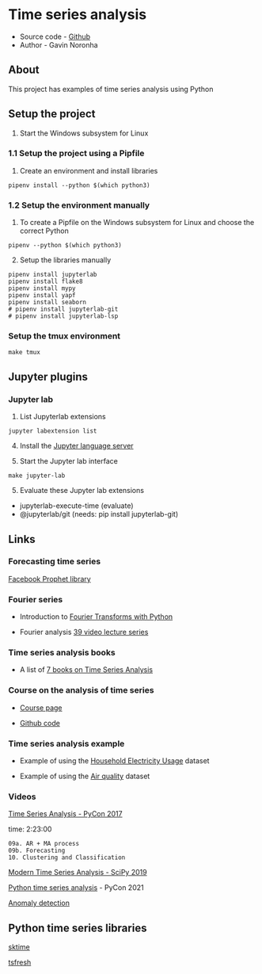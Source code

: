 # Time series analysis

* Source code - [Github][1]
* Author - Gavin Noronha

[1]: https://github.com/gavinln/ts-analysis.git

## About

This project has examples of time series analysis using Python

## Setup the project

1. Start the Windows subsystem for Linux

### 1.1 Setup the project using a Pipfile

1. Create an environment and install libraries

```
pipenv install --python $(which python3)
```

### 1.2 Setup the environment manually

1. To create a Pipfile on the Windows subsystem for Linux and choose the
   correct Python

```
pipenv --python $(which python3)
```

2. Setup the libraries manually

```
pipenv install jupyterlab
pipenv install flake8
pipenv install mypy
pipenv install yapf
pipenv install seaborn
# pipenv install jupyterlab-git
# pipenv install jupyterlab-lsp
```

### Setup the tmux environment

```
make tmux
```

## Jupyter plugins

### Jupyter lab

1. List Jupyterlab extensions

```
jupyter labextension list
```

4. Install the [Jupyter language server](https://github.com/krassowski/jupyterlab-lsp)

5. Start the Jupyter lab interface

```
make jupyter-lab
```

5. Evaluate these Jupyter lab extensions

* jupyterlab-execute-time (evaluate)
* @jupyterlab/git (needs: pip install jupyterlab-git)

## Links

### Forecasting time series

[Facebook Prophet library][1000]

[1000]: https://github.com/facebook/prophet

### Fourier series

* Introduction to [Fourier Transforms with Python][1010]

[1010]: https://realpython.com/python-scipy-fft/

* Fourier analysis [39 video lecture series][1020]

[1020]: https://www.youtube.com/playlist?list=PLMrJAkhIeNNT_Xh3Oy0Y4LTj0Oxo8GqsC

### Time series analysis books

* A list of [7 books on Time Series Analysis][1030]

[1030]: https://www.tableau.com/learn/articles/time-series-analysis-books

### Course on the analysis of time series

* [Course page][1040]

* [Github code][1050]

[1040]: https://ionides.github.io/531w21/
[1050]: https://github.com/ionides/531w21/

### Time series analysis example

* Example of using the [Household Electricity Usage][1060] dataset

[1060]: https://machinelearningmastery.com/how-to-load-and-explore-household-electricity-usage-data/

* Example of using the [Air quality][1070] dataset

[1070]: https://github.com/marysia/pycon-time-series

### Videos

[Time Series Analysis - PyCon 2017][1100]

[1100]: https://www.youtube.com/watch?v=zmfe2RaX-14

time: 2:23:00

```
09a. AR + MA process
09b. Forecasting
10. Clustering and Classification
```

[Modern Time Series Analysis - SciPy 2019][1120]

[1120]: https://www.youtube.com/watch?v=v5ijNXvlC5A

[Python time series analysis][1130] - PyCon 2021

[1130]: https://www.youtube.com/watch?v=nT6UsVgJ0xw

[Anomaly detection][1140]

[1140]: https://www.youtube.com/watch?v=1NXryMoU7Ho

## Python time series libraries

[sktime][1150]

[1150]: https://github.com/alan-turing-institute/sktime

[tsfresh][1160]

[1160]: https://github.com/blue-yonder/tsfresh


